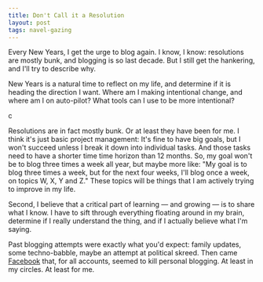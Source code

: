 ```yaml
---
title: Don't Call it a Resolution
layout: post
tags: navel-gazing
---
```


Every New Years, I get the urge to blog again. I know, I know: resolutions are mostly bunk, and blogging is so last decade. But I still get the hankering, and I'll try to describe why.

New Years is a natural time to reflect on my life, and determine if it is heading the direction I want. Where am I making intentional change, and where am I on auto-pilot? What tools can I use to be more intentional?

c

Resolutions are in fact mostly bunk. Or at least they have been for me. I think it's just basic project management: It's fine to have big goals, but I won't succeed unless I break it down into individual tasks. And those tasks need to have a shorter time time horizon than 12 months. So, my goal won't be to blog three times a week all year, but maybe more like: "My goal is to blog three times a week, but for the next four weeks, I'll blog once a week, on topics W, X, Y and Z." These topics will be things that I am actively trying to improve in my life.

Second, I believe that a critical part of learning — and growing — is to share what I know. I have to sift through everything floating around in my brain, determine if I really understand the thing, and if I actually believe what I'm saying.

Past blogging attempts were exactly what you'd expect: family updates, some techno-babble, maybe an attempt at political skreed. Then came [Facebook][fb] that, for all accounts, seemed to kill personal blogging. At least in my circles. At least for me.

[fb]: https://www.facebook.com